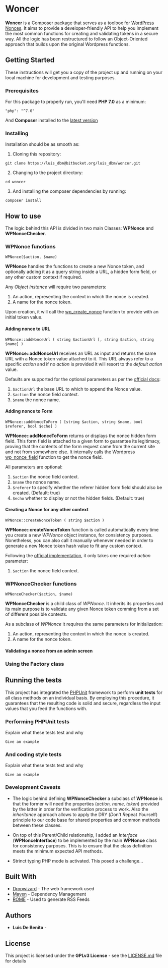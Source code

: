 # Woncer

**Woncer** is a Composer package that serves as a toolbox for [WordPress Nonces](https://codex.wordpress.org/Wordpress_Nonce_Implementation). It aims to provide a developer-friendly API to help you implement the most common functions for creating and validating tokens in a secure way. All the logic has been restructured to follow an Object-Oriented approach that builds upon the original Wordpress functions.

## Getting Started

These instructions will get you a copy of the project up and running on your local machine for development and testing purposes.

### Prerequisites

For this package to properly run, you'll need **PHP 7.0** as a minimum:

```
"php": "^7.0"
```

And **Composer** installed to the [latest version](https://getcomposer.org/download/)


### Installing

Installation should be as smooth as: 

 1. Cloning this repository:

```
git clone https://luis_dbm@bitbucket.org/luis_dbm/woncer.git
```

 2. Changing to the project directory:

```
cd woncer
```

 3. And installing the composer dependencies by running:

```
composer install
```

## How to use

The logic behind this API is divided in two main Classes: **WPNonce** and **WPNonceChecker**.

### WPNonce functions

```
WPNonce($action, $name)
```

**WPNonce** handles the functions to create a new Nonce token, and optionally adding it as a query string inside a URL, a hidden form field, or any other custom context if required.

Any _Object instance_ will require two parameters: 

 1. An action, representing the context in which the nonce is created.
 2. A name for the nonce token.

Upon creation, it will call the [wp_create_nonce](https://developer.wordpress.org/reference/functions/wp_create_nonce/) function to provide with an initial token value.

#### Adding nonce to URL

```
WPNonce::addNonceUrl ( string $actionUrl [, string $action, string $name] )
```

**WPNonce::addNonceUrl** receives an URL as input and returns the same URL with a Nonce token value attached to it. This URL always refer to a specific _action_ and if no _action_ is provided it will resort to the _default action_ value.

Defaults are supported for the optional parameters as per the [official docs](https://codex.wordpress.org/Function_Reference/wp_nonce_url):

 1. `$actionUrl` the base URL to which to append the Nonce value.
 2. `$action` the nonce field context.
 3. `$name` the nonce name. 


#### Adding nonce to Form

```
WPNonce::addNonceToForm ( [string $action, string $name, bool $referer, bool $echo] )
```

**WPNonce::addNonceToForm** returns or displays the nonce hidden form field. This form field is attached to a given form to guarantee its legitimacy, proving that the contents of the form request came from the current site and not from somewhere else. It internally calls the Wordpress [wp_nonce_field](https://codex.wordpress.org/Function_Reference/wp_nonce_field) function to get the nonce field.

All parameters are optional: 
 
 1. `$action` the nonce field context.
 2. `$name` the nonce name. 
 3. `$referer` to specify whether the referer hidden form field should also be created. (Default: true)
 4. `$echo` whether to display or not the hidden fields. (Default: true)

#### Creating a Nonce for any other context

```
WPNonce::createNonceToken ( string $action )
```

**WPNonce::createNonceToken** function is called automatically every time you create a new _WPNonce_ object instance, for consistency purposes. Nonetheless, you can also call it manually whenever needed in order to generate a new Nonce token hash value to fit any custom context.

Following the [official implementation](https://developer.wordpress.org/reference/functions/wp_create_nonce/), it only takes one required _action_ parameter:

 1. `$action` the nonce field context.

### WPNonceChecker functions

```
WPNonceChecker($action, $name)
```

**WPNonceChecker** is a child class of _WPNonce_. It inherits its properties and its main purpose is to validate any given Nonce token comming from a set of different possible contexts.

As a subclass of _WPNonce_ it requires the same parameters for initialization:

 1. An action, representing the context in which the nonce is created.
 2. A name for the nonce token.

#### Validating a nonce from an admin screen



### Using the Factory class

## Running the tests

This project has integrated the [PHPUnit](https://phpunit.de/) framework to perform **unit tests** for all class methods on an individual basis. By employing this procedure, it guarantees that the resulting code is solid and secure, regardless the input values that you feed the functions with.

### Performing PHPUnit tests

Explain what these tests test and why

```
Give an example
```

### And coding style tests

Explain what these tests test and why

```
Give an example
```

### Development Caveats

* The logic behind defining **WPNonceChecker** a subclass of **WPNonce** is that the former will need the properties (_action, name, token_) provided by the latter in order for the verification process to work. Also the _inheritance_ approach allows to apply the DRY (*D*on't *R*epeat *Y*ourself) principle to our code base for shared properties and common methods between these classes.

* On top of this Parent/Child relationship, I added an *Interface* (**WPNonceInterface**) to be implemented by the main **WPNonce** class for consistency purposes. This is to ensure that the class definition meets the minimum expected API methods.

* Strinct typing PHP mode is activated. This posed a challenge...


## Built With

* [Dropwizard](http://www.dropwizard.io/1.0.2/docs/) - The web framework used
* [Maven](https://maven.apache.org/) - Dependency Management
* [ROME](https://rometools.github.io/rome/) - Used to generate RSS Feeds

## Authors

* **Luis De Benito** -

## License

This project is licensed under the **GPLv3 License** - see the [LICENSE.md](LICENSE.md) file for details

